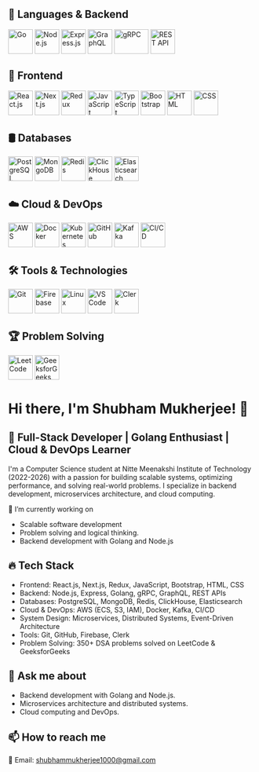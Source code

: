 ## 🚀 Languages & Backend
<p align="left">
  <img src="https://cdn.jsdelivr.net/gh/devicons/devicon/icons/go/go-original.svg" alt="Go" width="50" height="50"/>
  <img src="https://cdn.jsdelivr.net/gh/devicons/devicon/icons/nodejs/nodejs-original.svg" alt="Node.js" width="50" height="50"/>
  <img src="https://cdn.jsdelivr.net/gh/devicons/devicon/icons/express/express-original.svg" alt="Express.js" width="50" height="50"/>
  <img src="https://cdn.jsdelivr.net/gh/devicons/devicon/icons/graphql/graphql-plain.svg" alt="GraphQL" width="50" height="50"/>
  <img src="https://mediaresource.sfo2.digitaloceanspaces.com/wp-content/uploads/2024/04/20150038/grpc-logo-561C1563B1-seeklogo.com.png" alt="gRPC" width="70" height="50"/>
  <img src="https://www.opc-router.com/wp-content/uploads/2020/05/REST_socialmedia.jpg" alt="REST API" width="50" height="50"/>
</p>

## 🎨 Frontend
<p align="left">
  <img src="https://cdn.jsdelivr.net/gh/devicons/devicon/icons/react/react-original.svg" alt="React.js" width="50" height="50"/>
  <img src="https://cdn.jsdelivr.net/gh/devicons/devicon/icons/nextjs/nextjs-original.svg" alt="Next.js" width="50" height="50"/>
  <img src="https://cdn.jsdelivr.net/gh/devicons/devicon/icons/redux/redux-original.svg" alt="Redux" width="50" height="50"/>
  <img src="https://cdn.jsdelivr.net/gh/devicons/devicon/icons/javascript/javascript-original.svg" alt="JavaScript" width="50" height="50"/>
  <img src="https://cdn.jsdelivr.net/gh/devicons/devicon/icons/typescript/typescript-original.svg" alt="TypeScript" width="50" height="50"/>
  <img src="https://cdn.jsdelivr.net/gh/devicons/devicon/icons/bootstrap/bootstrap-original.svg" alt="Bootstrap" width="50" height="50"/>
  <img src="https://cdn.jsdelivr.net/gh/devicons/devicon/icons/html5/html5-original.svg" alt="HTML" width="50" height="50"/>
  <img src="https://cdn.jsdelivr.net/gh/devicons/devicon/icons/css3/css3-original.svg" alt="CSS" width="50" height="50"/>
</p>

## 🛢️ Databases
<p align="left">
  <img src="https://cdn.jsdelivr.net/gh/devicons/devicon/icons/postgresql/postgresql-original.svg" alt="PostgreSQL" width="50" height="50"/>
  <img src="https://cdn.jsdelivr.net/gh/devicons/devicon/icons/mongodb/mongodb-original.svg" alt="MongoDB" width="50" height="50"/>
  <img src="https://cdn.jsdelivr.net/gh/devicons/devicon/icons/redis/redis-original.svg" alt="Redis" width="50" height="50"/>
  <img src="https://www.google.com/imgres?q=clickhose%20icon&imgurl=https%3A%2F%2Ficon-icons.com%2Ficons2%2F3911%2FPNG%2F512%2Fclickhouse_logo_icon_247349.png&imgrefurl=https%3A%2F%2Ficon-icons.com%2Ficon%2Fclickhouse-logo%2F247349&docid=BL7MiCCHMa3YHM&tbnid=Lu3rDZrFHL1CmM&vet=12ahUKEwjdptqn37qLAxVn1zgGHfjmBXgQM3oECFIQAA..i&w=512&h=512&hcb=2&ved=2ahUKEwjdptqn37qLAxVn1zgGHfjmBXgQM3oECFIQAA" alt="ClickHouse" width="50" height="50"/>
  <img src="https://cdn.jsdelivr.net/gh/devicons/devicon/icons/elasticsearch/elasticsearch-original.svg" alt="Elasticsearch" width="50" height="50"/>
</p>

## ☁️ Cloud & DevOps
<p align="left">
  <img src="https://cdn.jsdelivr.net/gh/devicons/devicon/icons/amazonwebservices/amazonwebservices-original.svg" alt="AWS" width="50" height="50"/>
  <img src="https://cdn.jsdelivr.net/gh/devicons/devicon/icons/docker/docker-original.svg" alt="Docker" width="50" height="50"/>
  <img src="https://cdn.jsdelivr.net/gh/devicons/devicon/icons/kubernetes/kubernetes-plain.svg" alt="Kubernetes" width="50" height="50"/>
  <img src="https://cdn.jsdelivr.net/gh/devicons/devicon/icons/github/github-original.svg" alt="GitHub" width="50" height="50"/>
  <img src="https://upload.wikimedia.org/wikipedia/commons/e/e1/Kafka-logo.svg" alt="Kafka" width="50" height="50"/>
  <img src="https://img.icons8.com/color/50/continuous-integration.png" alt="CI/CD" width="50" height="50"/>
</p>

## 🛠️ Tools & Technologies
<p align="left">
  <img src="https://cdn.jsdelivr.net/gh/devicons/devicon/icons/git/git-original.svg" alt="Git" width="50" height="50"/>
  <img src="https://cdn.jsdelivr.net/gh/devicons/devicon/icons/firebase/firebase-plain.svg" alt="Firebase" width="50" height="50"/>
  <img src="https://cdn.jsdelivr.net/gh/devicons/devicon/icons/linux/linux-original.svg" alt="Linux" width="50" height="50"/>
  <img src="https://cdn.jsdelivr.net/gh/devicons/devicon/icons/vscode/vscode-original.svg" alt="VS Code" width="50" height="50"/>
  <img src="https://static.cdnlogo.com/logos/c/81/clerk.svg" alt="Clerk" width="50" height="50"/>
</p>

## 🏆 Problem Solving
<p align="left">
  <img src="https://upload.wikimedia.org/wikipedia/commons/1/19/LeetCode_logo_black.png" alt="LeetCode" width="50" height="50"/>
  <img src="https://upload.wikimedia.org/wikipedia/commons/1/1b/GeeksforGeeks_logo.svg" alt="GeeksforGeeks" width="50" height="50"/>
</p>







# Hi there, I'm Shubham Mukherjee! 👋
## 🚀 Full-Stack Developer | Golang Enthusiast | Cloud & DevOps Learner



I'm a Computer Science student at Nitte Meenakshi Institute of Technology (2022-2026) with a passion for building scalable systems, optimizing performance, and solving real-world problems. I specialize in backend development, microservices architecture, and cloud computing.

🔭 I’m currently working on

- Scalable software development
- Problem solving and logical thinking.
- Backend development with Golang and Node.js

## 🔥 Tech Stack

- Frontend: React.js, Next.js, Redux, JavaScript, Bootstrap, HTML, CSS
- Backend: Node.js, Express, Golang, gRPC, GraphQL, REST APIs
- Databases: PostgreSQL, MongoDB, Redis, ClickHouse, Elasticsearch
- Cloud & DevOps: AWS (ECS, S3, IAM), Docker, Kafka, CI/CD
- System Design: Microservices, Distributed Systems, Event-Driven Architecture
- Tools: Git, GitHub, Firebase, Clerk
- Problem Solving: 350+ DSA problems solved on LeetCode & GeeksforGeeks

## 💬 Ask me about

- Backend development with Golang and Node.js.
- Microservices architecture and distributed systems.
- Cloud computing and DevOps.

## 📫 How to reach me
📧 Email: shubhammukherjee1000@gmail.com
